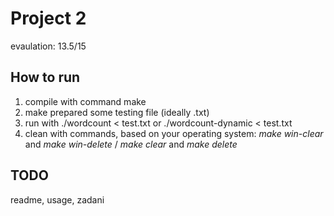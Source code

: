 # Project 2

evaulation: 13.5/15

## How to run
1. compile with command make
2. make prepared some testing file (ideally .txt)
3. run with ./wordcount < test.txt or ./wordcount-dynamic < test.txt
4. clean with commands, based on your operating system: *make win-clear* and *make win-delete* / *make clear* and *make delete*

## TODO
readme, usage, zadani
